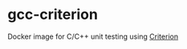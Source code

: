 gcc-criterion
===

Docker image for C/C++ unit testing using [Criterion](https://github.com/Snaipe/Criterion)

